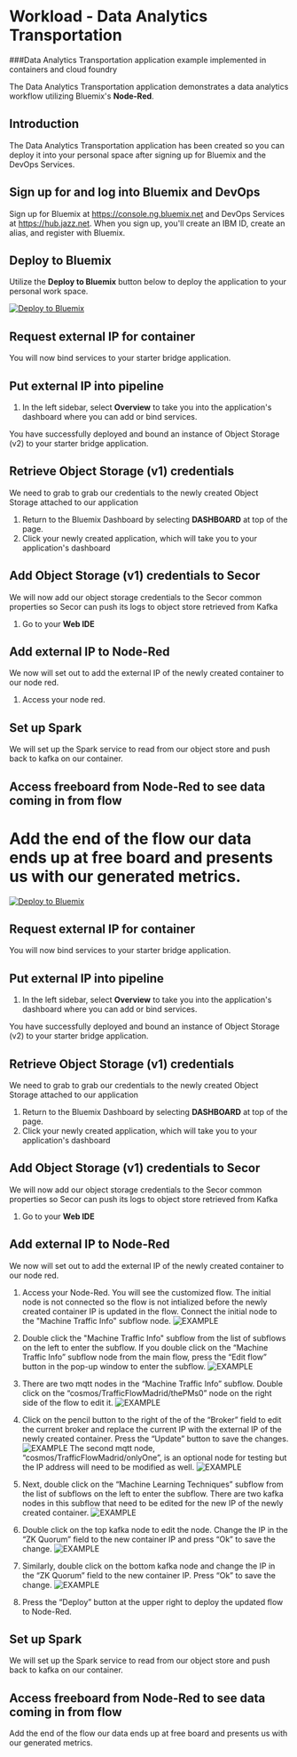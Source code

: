 # Workload - Data Analytics Transportation 


###Data Analytics Transportation application example implemented in containers and cloud foundry


The Data Analytics Transportation application demonstrates
a data analytics workflow utilizing Bluemix's **Node-Red**.

## Introduction

The Data Analytics Transportation application has been created so you can deploy it into your personal space
after signing up for Bluemix and the DevOps Services. 

## Sign up for and log into Bluemix and DevOps

Sign up for Bluemix at https://console.ng.bluemix.net and DevOps Services at https://hub.jazz.net.
When you sign up, you'll create an IBM ID, create an alias, and register with Bluemix.

## Deploy to Bluemix

Utilize the **Deploy to Bluemix** button below to deploy the application to your personal work space.

[![Deploy to Bluemix](https://bluemix.net/deploy/button.png)](https://bluemix.net/deploy?repository=https://hub.jazz.net/git/wprichar/data-analytics-transportation)


## Request external IP for container

You will now bind services to your starter
bridge application.

## Put external IP into pipeline

1. In the left sidebar, select **Overview** to take you into the application's dashboard where you can
add or bind services.


You have successfully deployed and bound an instance of Object Storage (v2) to your starter bridge application.

## Retrieve Object Storage (v1) credentials


We need to grab to grab our credentials to the newly created Object Storage attached to our application


1. Return to the Bluemix Dashboard by selecting **DASHBOARD** at top of the page.
2. Click your newly created application, which will take you to your application's dashboard



## Add Object Storage (v1) credentials to Secor

We will now add our object storage credentials to the Secor common properties so Secor can push its logs to object store retrieved from Kafka

1. Go to your **Web IDE**


## Add external IP to Node-Red

We now will set out to add the external IP of the newly created container to our node red.

1. Access your node red. 


## Set up Spark

We will set up the Spark service to read from our object store and push back to kafka on our container.


## Access freeboard from Node-Red to see data coming in from flow

Add the end of the flow our data ends up at free board and presents us with our generated metrics.
=======
[![Deploy to Bluemix](https://bluemix.net/deploy/button.png)](https://bluemix.net/deploy?repository=https://hub.jazz.net/git/wprichar/date-uptodate-wprichar-1559 (https://bluemix.net/deploy/button.png%29]%28https://bluemix.net/deploy?repository=https://hub.jazz.net/git/wprichar/date-uptodate-wprichar-1559) )


## Request external IP for container

You will now bind services to your starter
bridge application.

## Put external IP into pipeline

1. In the left sidebar, select **Overview** to take you into the application's dashboard where you can
add or bind services.


You have successfully deployed and bound an instance of Object Storage (v2) to your starter bridge application.

## Retrieve Object Storage (v1) credentials


We need to grab to grab our credentials to the newly created Object Storage attached to our application


1. Return to the Bluemix Dashboard by selecting **DASHBOARD** at top of the page.
2. Click your newly created application, which will take you to your application's dashboard



## Add Object Storage (v1) credentials to Secor

We will now add our object storage credentials to the Secor common properties so Secor can push its logs to object store retrieved from Kafka

1. Go to your **Web IDE**


## Add external IP to Node-Red

We now will set out to add the external IP of the newly created container to our node red.

1. Access your Node-Red. You will see the customized flow. The initial node is not connected so the flow is not intialized before the newly created container IP is updated in the flow.
Connect the initial node to the "Machine Traffic Info" subflow node.
![EXAMPLE](images/connect_start_node.png)

2. Double click the "Machine Traffic Info" subflow from the list of subflows on the left to enter the subflow. If you double click on the “Machine Traffic Info” subflow node from the main flow, press the “Edit flow” button in the pop-up window to enter the subflow.
![EXAMPLE](images/mqtt_node_overview_flow.png)

3. There are two mqtt nodes in the “Machine Traffic Info” subflow. Double click on the “cosmos/TrafficFlowMadrid/thePMs0” node on the right side of the flow to edit it. 
![EXAMPLE](images/mqtt_ip_edit.png)

4. Click on the pencil button to the right of the of the “Broker” field to edit the current broker and replace the current IP with the external IP of the newly created container. Press the “Update” button to save the changes.
![EXAMPLE](images/mqtt_edit_node.png)
The second mqtt node, “cosmos/TrafficFlowMadrid/onlyOne”, is an optional node for testing but the IP address will need to be modified as well.
![EXAMPLE](images/mqtt_ip_edit_extra.png)

5. Next, double click on the “Machine Learning Techniques” subflow from the list of subflows on the left to enter the subflow. There are two kafka nodes in this subflow that need to be edited for the new IP of the newly created container.
![EXAMPLE](images/kafka_node_overview_flow.png)

6. Double click on the top kafka node to edit the node. Change the IP in the “ZK Quorum” field to the new container IP and press “Ok” to save the change.
![EXAMPLE](images/kafka_node_edit1.png)

7. Similarly, double click on the bottom kafka node and change the IP in the “ZK Quorum” field to the new container IP. Press “Ok” to save the change.
![EXAMPLE](images/kafka_node_edit2.png)

8. Press the “Deploy” button at the upper right to deploy the updated flow to Node-Red.


## Set up Spark

We will set up the Spark service to read from our object store and push back to kafka on our container.


## Access freeboard from Node-Red to see data coming in from flow

Add the end of the flow our data ends up at free board and presents us with our generated metrics. 

